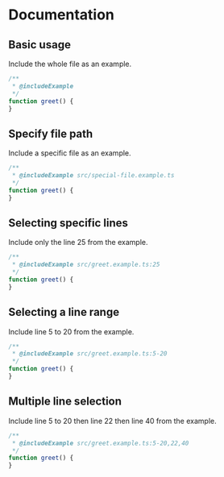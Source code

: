 
# Documentation

## Basic usage

Include the whole file as an example.

```javascript
/**
 * @includeExample
 */
function greet() {
}
```

## Specify file path

Include a specific file as an example.

```javascript
/**
 * @includeExample src/special-file.example.ts
 */
function greet() {
}
```

## Selecting specific lines

Include only the line 25 from the example.

```javascript
/**
 * @includeExample src/greet.example.ts:25
 */
function greet() {
}
```

## Selecting a line range

Include line 5 to 20 from the example.

```javascript
/**
 * @includeExample src/greet.example.ts:5-20
 */
function greet() {
}
```

## Multiple line selection

Include line 5 to 20 then line 22 then line 40 from the example.

```javascript
/**
 * @includeExample src/greet.example.ts:5-20,22,40
 */
function greet() {
}
```